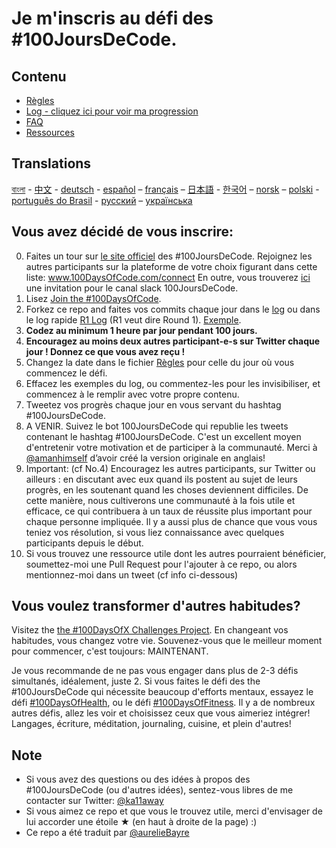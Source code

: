 # Je m'inscris au défi des #100JoursDeCode.

## Contenu
* [Règles](regles.md)
* [Log - cliquez ici pour voir ma progression](log.md)
* [FAQ](FAQ-fr.md)
* [Ressources](resources-fr.md)

## Translations
[বাংলা](../bn/README.md) - [中文](../ch/README.md) - [deutsch](../de/README.md) - [español](../es/README.md) – [français](../fr/FAQ-fr.md) – [日本語](../ja/README.md) - [한국어](../ko/README-ko.md) – [norsk](../no/README.md) –  [polski](../pl/README.md) - [português do Brasil](../pt-br/LEIAME.md) - [русский](../ru/README-ru.md) – [українська](../ua/README-ua.md)


## Vous avez décidé de vous inscrire:
0. Faites un tour sur [le site officiel](http://100daysofcode.com/) des #100JoursDeCode. Rejoignez les autres participants sur la plateforme de votre choix figurant dans cette liste: www.100DaysOfCode.com/connect En outre, vous trouverez [ici](https://join.slack.com/t/100xcode/shared_invite/zt-eivg7x1x-wgNPDh7ug_u4GcUwZNT8Zg) une invitation pour le canal slack 100JoursDeCode. 
1. Lisez [Join the #100DaysOfCode](https://medium.freecodecamp.com/join-the-100daysofcode-556ddb4579e4). 
2. Forkez ce repo and faites vos commits chaque jour dans le [log](log.md) ou dans le log rapide [R1 Log](r1-log.md) (R1 veut dire Round 1). [Exemple](https://github.com/Kallaway/100-days-kallaway-log). 
3. **Codez au minimum 1 heure par jour pendant 100 jours.** 
4. **Encouragez au moins deux autres participant-e-s sur Twitter chaque jour ! Donnez ce que vous avez reçu !** 
5. Changez la date dans le fichier [Règles](regles.md) pour celle du jour où vous commencez le défi. 
6. Effacez les exemples du log, ou commentez-les pour les invisibiliser, et commencez à le remplir avec votre propre contenu. 
7. Tweetez vos progrès chaque jour en vous servant du hashtag #100JoursDeCode. 
8. A VENIR. Suivez le bot 100JoursDeCode qui republie les tweets contenant le hashtag #100JoursDeCode. C'est un excellent moyen d'entretenir votre motivation et de participer à la communauté. Merci à [@amanhimself](https://twitter.com/amanhimself) d’avoir créé la version originale en anglais! 
9. Important: (cf No.4) Encouragez les autres participants, sur Twitter ou ailleurs : en discutant avec eux quand ils postent au sujet de leurs progrès, en les soutenant quand les choses deviennent difficiles. De cette manière, nous cultiverons une communauté à la fois utile et efficace, ce qui contribuera à un taux de réussite plus important pour chaque personne impliquée. Il y a aussi plus de chance que vous vous teniez vos résolution, si vous liez connaissance avec quelques participants depuis le début. 
10. Si vous trouvez une ressource utile dont les autres pourraient bénéficier, soumettez-moi une Pull Request pour l'ajouter à ce repo, ou alors mentionnez-moi dans un tweet (cf info ci-dessous) 

## Vous voulez transformer d'autres habitudes?
Visitez the [the #100DaysOfX Challenges Project](http://100daysofx.com/). En changeant vos habitudes, vous changez votre vie. Souvenez-vous que le meilleur moment pour commencer, c'est toujours: MAINTENANT.

Je vous recommande de ne pas vous engager dans plus de 2-3 défis simultanés, idéalement, juste 2. Si vous faites le défi des the #100JoursDeCode qui nécessite beaucoup d'efforts mentaux, essayez le défi [#100DaysOfHealth](http://100daysofx.com/where-x-is/health/), ou le défi [#100DaysOfFitness](http://100daysofx.com/challenges/). Il y a de nombreux autres défis, allez les voir et choisissez ceux que vous aimeriez intégrer! Langages, écriture, méditation, journaling, cuisine, et plein d'autres!

## Note
* Si vous avez des questions ou des idées à propos des #100JoursDeCode (ou d'autres idées), sentez-vous libres de me contacter sur Twitter: [@ka11away](https://twitter.com/ka11away)
* Si vous aimez ce repo et que vous le trouvez utile, merci d'envisager de lui accorder une étoile ★ (en haut à droite de la page) :) 
* Ce repo a été traduit par [@aurelieBayre](https://twitter.com/aurelieBayre)
